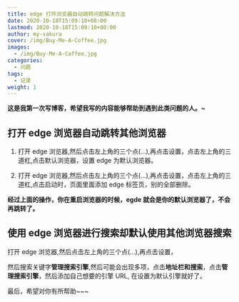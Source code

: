 ```yaml
---
title: edge 打开浏览器自动跳转问题解决方法
date: 2020-10-18T15:09:10+08:00
lastmod: 2020-10-18T15:09:10+08:00
author: my-sakura
cover: /img/Buy-Me-A-Coffee.jpg
images:
  - /img/Buy-Me-A-Coffee.jpg
categories:
  - 问题
tags:
  - 记录
weight: 1
---
```


**这是我第一次写博客，希望我写的内容能够帮助到遇到此类问题的人。~**


## 打开 edge 浏览器自动跳转其他浏览器

1. 打开 edge 浏览器,然后点击左上角的三个点(...),再点击设置，点击左上角的三道杠,点击默认浏览器，设置 edge 为默认浏览器。

2. 打开 edge 浏览器,然后点击左上角的三个点(...),再点击设置，点击左上角的三道杠,点击启动时，页面里面添加 edge 标签页，别的全部删除。

**经过上面的操作，你在重启浏览器的时候，egde 就会是你的默认浏览器了，不会再跳转了。**

## 使用 edge 浏览器进行搜索却默认使用其他浏览器搜索

打开 edge 浏览器,然后点击左上角的三个点(...),再点击设置，

然后搜索关键字**管理搜索引擎**,然后可能会出现多项，点击**地址栏和搜索**，点击**管理搜索引擎**，然后添加自己想要的引擎 URL, 在设置为默认引擎就好了。

最后，希望对你有所帮助~~~











